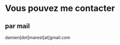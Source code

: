 <!---
path: contact
rank: 5
title: Me contacter
category: contact
shortDescription: Me contacter
withSummary: false
withLinks: false
tags:
  - contact
--->

# Vous pouvez me contacter

## par mail

damien[dot]marest[at]gmail.com
